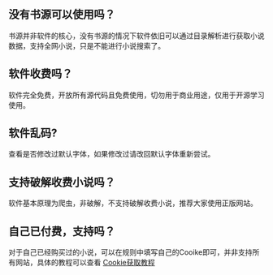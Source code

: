 ## 没有书源可以使用吗？

书源并非软件的核心，没有书源的情况下软件依旧可以通过目录解析进行获取小说数据，支持全网小说，只是不能进行小说搜索了。

## 软件收费吗？

软件完全免费，开放所有源代码且免费使用，切勿用于商业用途，仅用于开源学习使用。

## 软件乱码?

查看是否修改过默认字体，如果修改过请改回默认字体重新尝试。

## 支持破解收费小说吗？

软件基本原理为爬虫，非破解，不支持破解收费小说，推荐大家使用正版网站。

## 自己已付费，支持吗？

对于自己已经购买过的小说，可以在规则中填写自己的Cooike即可，并非支持所有网站，具体的教程可以查看 [Cookie获取教程](/guide/pc/cookie.html)